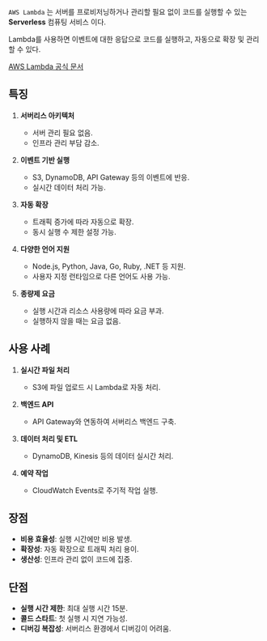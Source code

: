 
`AWS Lambda` 는 서버를 프로비저닝하거나 관리할 필요 없이 코드를 실행할 수 있는 **Serverless** 컴퓨팅 서비스 이다.

Lambda를 사용하면 이벤트에 대한 응답으로 코드를 실행하고, 자동으로 확장 및 관리할 수 있다.

[AWS Lambda 공식 문서](https://docs.aws.amazon.com/lambda/latest/dg/lambda-python.html)

## 특징

1. **서버리스 아키텍처**
   - 서버 관리 필요 없음.
   - 인프라 관리 부담 감소.

2. **이벤트 기반 실행**
   - S3, DynamoDB, API Gateway 등의 이벤트에 반응.
   - 실시간 데이터 처리 가능.

3. **자동 확장**
   - 트래픽 증가에 따라 자동으로 확장.
   - 동시 실행 수 제한 설정 가능.

4. **다양한 언어 지원**
   - Node.js, Python, Java, Go, Ruby, .NET 등 지원.
   - 사용자 지정 런타임으로 다른 언어도 사용 가능.

5. **종량제 요금**
   - 실행 시간과 리소스 사용량에 따라 요금 부과.
   - 실행하지 않을 때는 요금 없음.

## 사용 사례

1. **실시간 파일 처리**
   - S3에 파일 업로드 시 Lambda로 자동 처리.

2. **백엔드 API**
   - API Gateway와 연동하여 서버리스 백엔드 구축.

3. **데이터 처리 및 ETL**
   - DynamoDB, Kinesis 등의 데이터 실시간 처리.

4. **예약 작업**
   - CloudWatch Events로 주기적 작업 실행.

## 장점

- **비용 효율성**: 실행 시간에만 비용 발생.
- **확장성**: 자동 확장으로 트래픽 처리 용이.
- **생산성**: 인프라 관리 없이 코드에 집중.

## 단점

- **실행 시간 제한**: 최대 실행 시간 15분.
- **콜드 스타트**: 첫 실행 시 지연 가능성.
- **디버깅 복잡성**: 서버리스 환경에서 디버깅이 어려움.